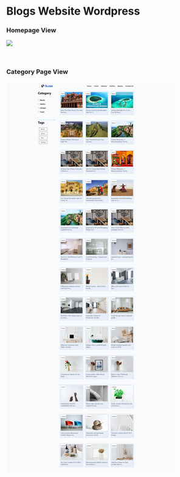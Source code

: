 
# Blogs Website Wordpress

### Homepage View
![](https://github.com/jyotikumari581/Blogs-Website/blob/main/homepage.png) 
 
 <br/>
 
### Category Page View 
![](https://github.com/jyotikumari581/Blogs-Website/blob/main/category.png) 

 
